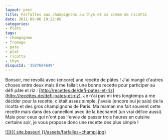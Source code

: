 ```yaml
---
layout: post
title: Farfalles aux champignons au thym et sa crème de ricotta
date: 2011-09-06 19:22:00
categories: 
- Plats
tags: 
- champignon
- fromage
- pate
- plat
- ricotta
- thym
disqusId: '3587684649'
---
```


Bonsoir, me revoilà avec (encore) une recette de pâtes ! J'ai mangé d'autres choses entre deux mais il me fallait une bonne recette pour participer au défi pâte et riz : [http://recettes.de/defi-pates-et-riz](http://recettes.de/defi-pates-et-riz). Je n'ai pas mi très longtemps à me décider pour la recette, c'était assez simple, j'avais (encore oui je sais) de la ricotta et des gros champignons de Paris. Ma maman me fait souvent cette recette mais dans des cannelloni avec de la béchamel (un vrai délice aussi). Mais pour ceux qui n'ont pas l'envie de passer trois heures en cuisine certains soir, je vous propose donc une recette des plus simple !

[![]({{ site.baseurl }}/assets/farfalles+champi.jpg)](http://1.bp.blogspot.com/-Qt498OKy9BQ/TqmjTVT2alI/AAAAAAAABBM/3PhGCTL1uYk/s1600/farfalles+champi.jpg)